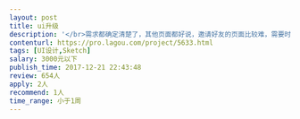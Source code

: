 ```yaml
---                
layout: post       
title: ui升级           
description: '</br>需求都确定清楚了，其他页面都好说，邀请好友的页面比较难，需要时间来画，明天可以先给几个页面先做着，邀请好友可以周末做，所有页面应该能在周日前完成1.邀请页；</br>2.tag；</br>3.其他细节</br>'     
contenturl: https://pro.lagou.com/project/5633.html      
tags: [UI设计,Sketch]            
salary: 3000元以下          
publish_time: 2017-12-21 22:43:48         
review: 654人                   
apply: 2人                   
recommend: 1人                   
time_range: 小于1周              
---                 
```

